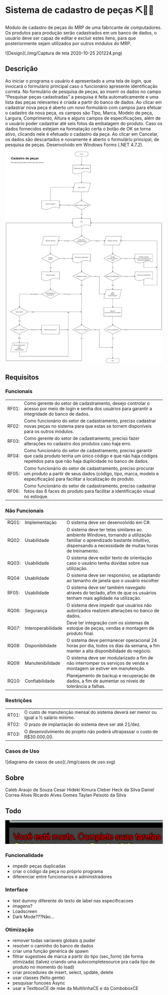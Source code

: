 # Sistema de cadastro de peças  ⛏🗻💎

Módulo de cadastro de peças do MRP de uma fabricante de computadores.
Os produtos para produção serão cadastrados em um banco de dados, o usuário deve ser capaz de editar e excluir estes itens, para que posteriormente sejam utilizados por outros módulos do MRP.

![Design](./img/Captura de tela 2020-10-25 201224.png)

## Descrição

Ao iniciar o programa o usuário é apresentado a uma tela de *login*, que invocará o formulário principal caso o funcionário apresente identificação correta.
No formulário de pesquisa de peças, ao inserir os dados no campo “Pesquisar peças cadastradas” a pesquisa é feita automaticamente e uma lista das peças relevantes é criada a partir do banco de dados. 
Ao clicar em cadastrar nova peça é aberto um novo formulário com campos para efetuar o cadastro da nova peça, os campos são Tipo, Marca, Modelo de peça, Largura, Comprimento, Altura e alguns campos de especificações, além de o usuário poder cadastrar até seis fotos da embalagem do produto.
Caso os dados fornecidos estejam na formatação certa o botão de OK se torna ativo, clicando nele é efetuado o cadastro da peça. Ao clicar em Cancelar, os dados são descartados e novamente é aberto o formulário principal, de pesquisa de peças.
Desenvolvido em Windows Forms (.NET 4.7.2).

![Fluxograma](./img/fluxograma.png)

## Requisitos

### Funcionais

|       |                                                              |
| ----- | ------------------------------------------------------------ |
| RF01: | Como gerente do setor de cadastramento, desejo controlar o acesso por meio de login e senha dos usuários para garantir a integridade do banco de dados. |
| RF02: | Como funcionário do setor de cadastramento, preciso cadastrar novas peças no sistema para que estas se tornem disponíveis para os outros módulos. |
| RF03: | Como gerente do setor de cadastramento, preciso fazer alterações no cadastro dos produtos caso haja erro. |
| RF04: | Como funcionário do setor de cadastramento, preciso garantir que cada produto tenha um único código e que não haja códigos repetidos para que não haja duplicidade no banco de dados. |
| RF05: | Como funcionário do setor de cadastramento, preciso procurar um produto a partir de seus dados (código, tipo, marca, modelo e especificação) para facilitar a localização do produto. |
| RF06: | Como funcionário do setor de cadastramento, preciso cadastrar fotos das 6 faces do produto para facilitar a identificação visual no estoque. |

### Não Funcionais

|       |                    |                                                              |
| ----- | ------------------ | ------------------------------------------------------------ |
| RQ01: | Implementação      | O sistema deve ser desenvolvido em C#.                       |
| RQ02: | Usabilidade        | O sistema deve ter telas similares ao ambiente Windows, tornando a utilização familiar o aprendizado bastante intuitivo, dispensando a necessidade de muitas horas de treinamento. |
| RQ03: | Usabilidade        | O sistema deve exibir texto de orientação caso o usuário tenha dúvidas sobre sua utilização. |
| RQ04: | Usabilidade        | O sistema deve ser responsivo, se adaptando ao tamanho de janela que o usuário escolher |
| RF05: | Usabilidade        | O sistema deve ser também navegado através do teclado, afim de que os usuários tenham mais agilidade na utilização. |
| RQ06: | Segurança          | O sistema deve impedir que usuários não autorizados realizem alterações no banco de dados. |
| RQ07: | Interoperabilidade | Deve ter integração com os sistemas de estoque de peças, vendas e montagem de produto final. |
| RQ08: | Disponibilidade    | O sistema deve permanecer operacional 24 horas por dia, todos os dias da semana, a fim manter a alta disponibilidade do negócio. |
| RQ09: | Manutenibilidade   | O sistema deve ser modularizado a fim de não interromper os serviços de venda e montagem se estiver em manutenção. |
| RQ10: | Confiabilidade     | Planejamento de backup e recuperação de dados, a fim de aumentar os níveis de tolerância a falhas. |

### Restrições

|       |                                                              |
| ----- | ------------------------------------------------------------ |
| RT01: | O custo de manutenção mensal do sistema deverá ser menor ou igual a ½ salário mínimo. |
| RT02: | O prazo de implantação do sistema deve ser até 21/dez.       |
| RT03: | O desenvolvimento do projeto não poderá ultrapassar o custo de R$30.000,00. |

### Casos de Uso

![diagrama de casos de uso](./img/casos de uso.svg)

## Sobre
Caleb Araujo de Souza
Cesar Hideki Kimura
Cleber Heck da Silva
Daniel Correa Alves
Ricardo Alves Gomes
Taylan Peixoto da Silva

## Todo

![Fim](./img/tarefas.png)

### Funcionalidade

- impedir peças duplicadas
- criar o código da peça no próprio programa
- diferenciar entre funcionarios e administradores

### Interface

- text dummy diferente do texto de label nas especificacoes
- imagens?
- Loadscreen
- Dark Mode???Não...

### Otimização

- remover todas variaveis globais q puder
- resolver o caminho do banco de dados
- criar uma função genérica de spawn
- filtrar sugestoes de marca a partir do tipo (sec_form) (de forma otimizada) (talvez criando uma autocompletesource pra cada tipo de produto no momento do load)
- criar procedures de insert, select, update, delete
- usar classes (feito gente)
- pesquisar funcoes Async
- usar a TextboxCE de mãe da MultilinhaCE e da ComboboxCE